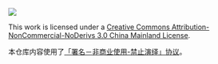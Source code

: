 ![](https://i.creativecommons.org/l/by-nc-nd/3.0/cn/88x31.png)

This work is licensed under a [Creative Commons Attribution-NonCommercial-NoDerivs 3.0 China Mainland License](http://creativecommons.org/licenses/by-nc-nd/3.0/cn/).

本仓库内容使用了[「署名－非商业使用-禁止演绎」协议](http://creativecommons.net.cn/licenses/meet-the-licenses/)。

